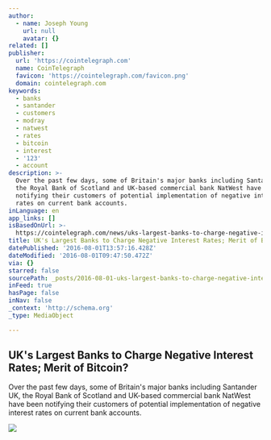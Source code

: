 ```yaml
---
author:
  - name: Joseph Young
    url: null
    avatar: {}
related: []
publisher:
  url: 'https://cointelegraph.com'
  name: CoinTelegraph
  favicon: 'https://cointelegraph.com/favicon.png'
  domain: cointelegraph.com
keywords:
  - banks
  - santander
  - customers
  - modray
  - natwest
  - rates
  - bitcoin
  - interest
  - '123'
  - account
description: >-
  Over the past few days, some of Britain's major banks including Santander UK,
  the Royal Bank of Scotland and UK-based commercial bank NatWest have been
  notifying their customers of potential implementation of negative interest
  rates on current bank accounts.
inLanguage: en
app_links: []
isBasedOnUrl: >-
  https://cointelegraph.com/news/uks-largest-banks-to-charge-negative-interest-rates-merit-of-bitcoin
title: UK's Largest Banks to Charge Negative Interest Rates; Merit of Bitcoin?
datePublished: '2016-08-01T13:57:16.428Z'
dateModified: '2016-08-01T09:47:50.472Z'
via: {}
starred: false
sourcePath: _posts/2016-08-01-uks-largest-banks-to-charge-negative-interest-rates-merit.md
inFeed: true
hasPage: false
inNav: false
_context: 'http://schema.org'
_type: MediaObject

---
```

<article style=""><h1>UK's Largest Banks to Charge Negative Interest Rates; Merit of Bitcoin?</h1><p>Over the past few days, some of Britain's major banks including Santander UK, the Royal Bank of Scotland and UK-based commercial bank NatWest have been notifying their customers of potential implementation of negative interest rates on current bank accounts.</p><img src="https://cointelegraph.com/images/725_Ly9jb2ludGVsZWdyYXBoLmNvbS9zdG9yYWdlL3VwbG9hZHMvdmlldy83MTIwNjUyYTFlMWFjNjk0MTEzYjcwYjkxMDg3MTZlNy5qcGc=.jpg" /></article>